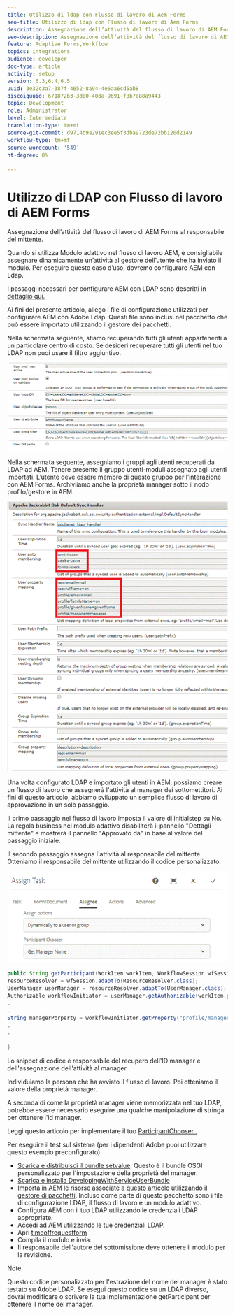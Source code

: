 ```yaml
---
title: Utilizzo di ldap con Flusso di lavoro di Aem Forms
seo-title: Utilizzo di ldap con Flusso di lavoro di Aem Forms
description: Assegnazione dell’attività del flusso di lavoro di AEM Forms al responsabile del mittente
seo-description: Assegnazione dell’attività del flusso di lavoro di AEM Forms al responsabile del mittente
feature: Adaptive Forms,Workflow
topics: integrations
audience: developer
doc-type: article
activity: setup
version: 6.3,6.4,6.5
uuid: 3e32c3a7-387f-4652-8a94-4e6aa6cd5ab8
discoiquuid: 671872b3-3de0-40da-9691-f8b7e88a9443
topic: Development
role: Administrator
level: Intermediate
translation-type: tm+mt
source-git-commit: d9714b9a291ec3ee5f3dba9723de72bb120d2149
workflow-type: tm+mt
source-wordcount: '549'
ht-degree: 0%

---
```



# Utilizzo di LDAP con Flusso di lavoro di AEM Forms

Assegnazione dell’attività del flusso di lavoro di AEM Forms al responsabile del mittente.

Quando si utilizza Modulo adattivo nel flusso di lavoro AEM, è consigliabile assegnare dinamicamente un’attività al gestore dell’utente che ha inviato il modulo. Per eseguire questo caso d’uso, dovremo configurare AEM con Ldap.

I passaggi necessari per configurare AEM con LDAP sono descritti in [dettaglio qui.](https://helpx.adobe.com/experience-manager/6-5/sites/administering/using/ldap-config.html)

Ai fini del presente articolo, allego i file di configurazione utilizzati per configurare AEM con Adobe Ldap. Questi file sono inclusi nel pacchetto che può essere importato utilizzando il gestore dei pacchetti.

Nella schermata seguente, stiamo recuperando tutti gli utenti appartenenti a un particolare centro di costo. Se desideri recuperare tutti gli utenti nel tuo LDAP non puoi usare il filtro aggiuntivo.

![Configurazione LDAP](assets/costcenterldap.gif)

Nella schermata seguente, assegniamo i gruppi agli utenti recuperati da LDAP ad AEM. Tenere presente il gruppo utenti-moduli assegnato agli utenti importati. L’utente deve essere membro di questo gruppo per l’interazione con AEM Forms. Archiviiamo anche la proprietà manager sotto il nodo profilo/gestore in AEM.

![Synchandler](assets/synchandler.gif)

Una volta configurato LDAP e importato gli utenti in AEM, possiamo creare un flusso di lavoro che assegnerà l&#39;attività al manager dei sottomettitori. Ai fini di questo articolo, abbiamo sviluppato un semplice flusso di lavoro di approvazione in un solo passaggio.

Il primo passaggio nel flusso di lavoro imposta il valore di initialstep su No. La regola business nel modulo adattivo disabiliterà il pannello &quot;Dettagli mittente&quot; e mostrerà il pannello &quot;Approvato da&quot; in base al valore del passaggio iniziale.

Il secondo passaggio assegna l&#39;attività al responsabile del mittente. Otteniamo il responsabile del mittente utilizzando il codice personalizzato.

![Assegna attività](assets/assigntask.gif)

```java
public String getParticipant(WorkItem workItem, WorkflowSession wfSession, MetaDataMap arg2) throws WorkflowException{
resourceResolver = wfSession.adaptTo(ResourceResolver.class);
UserManager userManager = resourceResolver.adaptTo(UserManager.class);
Authorizable workflowInitiator = userManager.getAuthorizable(workItem.getWorkflow().getInitiator());
.
.
String managerPorperty = workflowInitiator.getProperty("profile/manager")[0].getString();
.
.

}
```

Lo snippet di codice è responsabile del recupero dell&#39;ID manager e dell&#39;assegnazione dell&#39;attività al manager.

Individuiamo la persona che ha avviato il flusso di lavoro. Poi otteniamo il valore della proprietà manager.

A seconda di come la proprietà manager viene memorizzata nel tuo LDAP, potrebbe essere necessario eseguire una qualche manipolazione di stringa per ottenere l&#39;id manager.

Leggi questo articolo per implementare il tuo [ ParticipantChooser .](https://helpx.adobe.com/experience-manager/using/dynamic-steps.html)

Per eseguire il test sul sistema (per i dipendenti Adobe puoi utilizzare questo esempio preconfigurato)

* [Scarica e distribuisci il bundle setvalue](/help/forms/assets/common-osgi-bundles/SetValueApp.core-1.0-SNAPSHOT.jar). Questo è il bundle OSGI personalizzato per l&#39;impostazione della proprietà del manager.
* [Scarica e installa DevelopingWithServiceUserBundle](/help/forms/assets/common-osgi-bundles/DevelopingWithServiceUser.jar)
* [Importa in AEM le risorse associate a questo articolo utilizzando il gestore di pacchetti](assets/aem-forms-ldap.zip). Incluso come parte di questo pacchetto sono i file di configurazione LDAP, il flusso di lavoro e un modulo adattivo.
* Configura AEM con il tuo LDAP utilizzando le credenziali LDAP appropriate.
* Accedi ad AEM utilizzando le tue credenziali LDAP.
* Apri [timeoffrequestform](http://localhost:4502/content/dam/formsanddocuments/helpx/timeoffrequestform/jcr:content?wcmmode=disabled)
* Compila il modulo e invia.
* Il responsabile dell&#39;autore del sottomissione deve ottenere il modulo per la revisione.

>[!NOTE]
>
>Questo codice personalizzato per l&#39;estrazione del nome del manager è stato testato su Adobe LDAP. Se esegui questo codice su un LDAP diverso, dovrai modificare o scrivere la tua implementazione getParticipant per ottenere il nome del manager.
